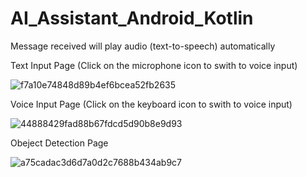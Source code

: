 # AI_Assistant_Android_Kotlin
Message received will play audio (text-to-speech) automatically

Text Input Page (Click on the microphone icon to swith to voice input)

![f7a10e74848d89b4ef6bcea52fb2635](https://github.com/zlc1254130852/AI_Assistant_Android/assets/118621914/2a5b6ef0-a87d-4cda-ad0a-1eda1ec2eac7)

Voice Input Page (Click on the keyboard icon to swith to voice input)

![44888429fad88b67fdcd5d90b8e9d93](https://github.com/zlc1254130852/AI_Assistant_Android/assets/118621914/b2952e73-1b52-4f60-bc0c-a02f53bf0ac3)

Obeject Detection Page

![a75cadac3d6d7a0d2c7688b434ab9c7](https://github.com/zlc1254130852/AI_Assistant_Android_Kotlin/assets/118621914/70163eb8-406d-42a3-a89a-d03edf54f66b)

